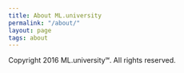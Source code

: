 ```yaml
---
title: About ML.university
permalink: "/about/"
layout: page
tags: about
---
```


Copyright 2016 ML.university℠. All rights reserved.
